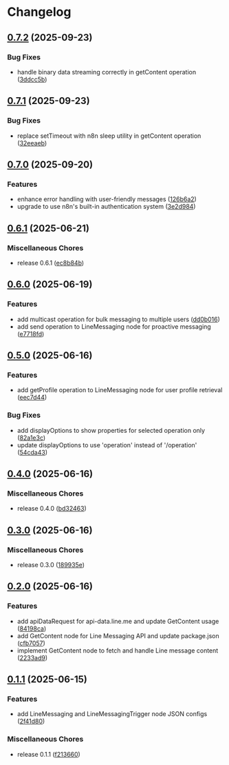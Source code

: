# Changelog

## [0.7.2](https://github.com/elct9620/n8n-nodes-line-messaging/compare/v0.7.1...v0.7.2) (2025-09-23)


### Bug Fixes

* handle binary data streaming correctly in getContent operation ([3ddcc5b](https://github.com/elct9620/n8n-nodes-line-messaging/commit/3ddcc5ba40582bd3c9e06f08aeac329fc0330606))

## [0.7.1](https://github.com/elct9620/n8n-nodes-line-messaging/compare/v0.7.0...v0.7.1) (2025-09-23)


### Bug Fixes

* replace setTimeout with n8n sleep utility in getContent operation ([32eeaeb](https://github.com/elct9620/n8n-nodes-line-messaging/commit/32eeaeb23de2d0f9e2a88af797404f98d23999f7))

## [0.7.0](https://github.com/elct9620/n8n-nodes-line-messaging/compare/v0.6.1...v0.7.0) (2025-09-20)


### Features

* enhance error handling with user-friendly messages ([126b6a2](https://github.com/elct9620/n8n-nodes-line-messaging/commit/126b6a21cc46096d795a817f8b2b8589db5e403e))
* upgrade to use n8n's built-in authentication system ([3e2d984](https://github.com/elct9620/n8n-nodes-line-messaging/commit/3e2d9841ade12f2cf9aa3feb6101979899f2f3ac))

## [0.6.1](https://github.com/elct9620/n8n-nodes-line-messaging/compare/v0.6.0...v0.6.1) (2025-06-21)


### Miscellaneous Chores

* release 0.6.1 ([ec8b84b](https://github.com/elct9620/n8n-nodes-line-messaging/commit/ec8b84b0d062645ebecb56e04caf9a82bc129da1))

## [0.6.0](https://github.com/elct9620/n8n-nodes-line-messaging/compare/v0.5.0...v0.6.0) (2025-06-19)


### Features

* add multicast operation for bulk messaging to multiple users ([dd0b016](https://github.com/elct9620/n8n-nodes-line-messaging/commit/dd0b0165249a1ad550d5bed3f6b2de5633e8a956))
* add send operation to LineMessaging node for proactive messaging ([e7718fd](https://github.com/elct9620/n8n-nodes-line-messaging/commit/e7718fd06b04bac8243fecb2e1dcea282eeb2f0b))

## [0.5.0](https://github.com/elct9620/n8n-nodes-line-messaging/compare/v0.4.0...v0.5.0) (2025-06-16)

### Features

- add getProfile operation to LineMessaging node for user profile retrieval ([eec7d44](https://github.com/elct9620/n8n-nodes-line-messaging/commit/eec7d44de12b26b923ea061b0882a3349cb8e370))

### Bug Fixes

- add displayOptions to show properties for selected operation only ([82a1e3c](https://github.com/elct9620/n8n-nodes-line-messaging/commit/82a1e3c9e7ca0c2567060f409e9f2e502a5b5b5c))
- update displayOptions to use 'operation' instead of '/operation' ([54cda43](https://github.com/elct9620/n8n-nodes-line-messaging/commit/54cda43c0b17f95fa4cd899486d818a569a4347b))

## [0.4.0](https://github.com/elct9620/n8n-nodes-line-messaging/compare/v0.3.0...v0.4.0) (2025-06-16)

### Miscellaneous Chores

- release 0.4.0 ([bd32463](https://github.com/elct9620/n8n-nodes-line-messaging/commit/bd324636acf4841c6f0b7c8ebf50551aabcd5522))

## [0.3.0](https://github.com/elct9620/n8n-nodes-line-messaging/compare/v0.2.0...v0.3.0) (2025-06-16)

### Miscellaneous Chores

- release 0.3.0 ([189935e](https://github.com/elct9620/n8n-nodes-line-messaging/commit/189935e8fe4ddbff648687055837f7988e638532))

## [0.2.0](https://github.com/elct9620/n8n-nodes-line-messaging/compare/v0.1.1...v0.2.0) (2025-06-16)

### Features

- add apiDataRequest for api-data.line.me and update GetContent usage ([84198ca](https://github.com/elct9620/n8n-nodes-line-messaging/commit/84198cac5b8cf364a40dc424ba212c7de4d7dc60))
- add GetContent node for Line Messaging API and update package.json ([cfb7057](https://github.com/elct9620/n8n-nodes-line-messaging/commit/cfb70572fe8b432f5502ad28e16d462db6fbd746))
- implement GetContent node to fetch and handle Line message content ([2233ad9](https://github.com/elct9620/n8n-nodes-line-messaging/commit/2233ad9c6b8131d34f9e1500a7975ed0200f9a40))

## [0.1.1](https://github.com/elct9620/n8n-nodes-line-messaging/compare/v0.1.0...v0.1.1) (2025-06-15)

### Features

- add LineMessaging and LineMessagingTrigger node JSON configs ([2f41d80](https://github.com/elct9620/n8n-nodes-line-messaging/commit/2f41d80296b9d0b0bf6a067c64cc2516e27dde9b))

### Miscellaneous Chores

- release 0.1.1 ([f213660](https://github.com/elct9620/n8n-nodes-line-messaging/commit/f2136607d56d569d4f371c34297a07bbdcf45406))
